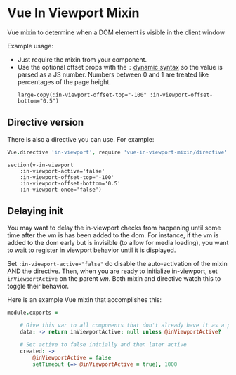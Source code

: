 # Vue In Viewport Mixin


Vue mixin to determine when a DOM element is visible in the client window

Example usage:
* Just require the mixin from your component.
* Use the optional offset props with the `:` [dynamic syntax](http://vuejs.org/guide/components.html#Literal_vs-_Dynamic) so the value is parsed as a JS number.  Numbers between 0 and 1 are treated like percentages of the page height.
	```
	large-copy(:in-viewport-offset-top="-100" :in-viewport-offset-bottom="0.5")
	```

## Directive version

There is also a directive you can use.  For example:

```coffee
Vue.directive 'in-viewport', require 'vue-in-viewport-mixin/directive'
```
```jade
section(v-in-viewport
	:in-viewport-active='false'
	:in-viewport-offset-top='-100'
	:in-viewport-offset-bottom='0.5'
	:in-viewport-once='false')
```

## Delaying init

You may want to delay the in-viewport checks from happening until some time after the vm is has been added to the dom.  For instance, if the vm is added to the dom early but is invisible (to allow for media loading), you want to wait to register in viewport behavior until it is displayed.

Set `:in-viewport-active="false"` do disable the auto-activation of the mixin AND the directive.  Then, when you are ready to initialize in-viewport, set `inViewportActive` on the parent *vm*.  Both mixin and directive watch this to toggle their behavior.

Here is an example Vue mixin that accomplishes this:

```coffee
module.exports =

	# Give this var to all components that don't already have it as a prop
	data: -> return inViewportActive: null unless @inViewportActive?

	# Set active to false initially and then later active
	created: ->
		@inViewportActive = false
		setTimeout (=> @inViewportActive = true), 1000
```
